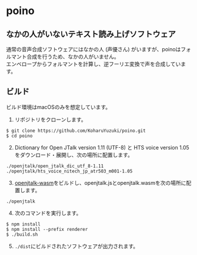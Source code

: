 # poino

## なかの人がいないテキスト読み上げソフトウェア
通常の音声合成ソフトウェアにはなかの人 (声優さん) がいますが、poinoはフォルマント合成を行うため、なかの人がいません。  
エンベロープからフォルマントを計算し、逆フーリエ変換で声を合成しています。

## ビルド
ビルド環境はmacOSのみを想定しています。

1. リポジトリをクローンします。
```
$ git clone https://github.com/KoharuYuzuki/poino.git
$ cd poino
```

2. Dictionary for Open JTalk version 1.11 (UTF-8) と HTS voice version 1.05 をダウンロード・展開し、次の場所に配置します。
```
./openjtalk/open_jtalk_dic_utf_8-1.11
./openjtalk/hts_voice_nitech_jp_atr503_m001-1.05
```

3. [openjtalk-wasm](https://github.com/KoharuYuzuki/openjtalk-wasm)をビルドし、openjtalk.jsとopenjtalk.wasmを次の場所に配置します。
```
./openjtalk
```

4. 次のコマンドを実行します。
```
$ npm install
$ npm install --prefix renderer
$ ./build.sh
```

5. `./dist`にビルドされたソフトウェアが出力されます。
